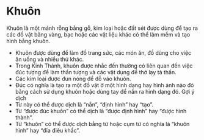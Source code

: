 # Khuôn

Khuôn là một mảnh rỗng bằng gỗ, kim loại hoặc đất sét được dùng để tạo ra các đồ vật bằng vàng, bạc hoặc các vật liệu khác có thể làm mềm và tạo hình bằng khuôn.
- Khuôn được dùng để làm đồ trang sức, các món ăn, đồ dùng cho việc ăn uống và nhiều thứ khác. 
- Trong Kinh Thánh, khuôn được nhắc đến thường có liên quan đến việc đúc tượng để làm thần tượng và các vật dụng để thờ lạy tà thần. 
- Các kim loại được đun nóng để đỗ vào khuôn.
- Đúc có nghĩa là tạo ra một đồ vật ở một hình dạng hay hình ảnh nào đó bằng cách sử dụng khuôn hoặc dùng tay để nắn ra hình dạng đó.
Gợi ý dịch
- Từ này có thể được dịch là “nắn”, “định hình” hay “tạo”. 
- Từ “được đúc khuôn” có thể dịch là “được định hình” hay “được hình thành”. 
- Từ “khuôn” có thể được dịch bằng từ hoặc cụm từ có nghĩa là “khuôn hình” hay “đĩa điêu khắc”.

